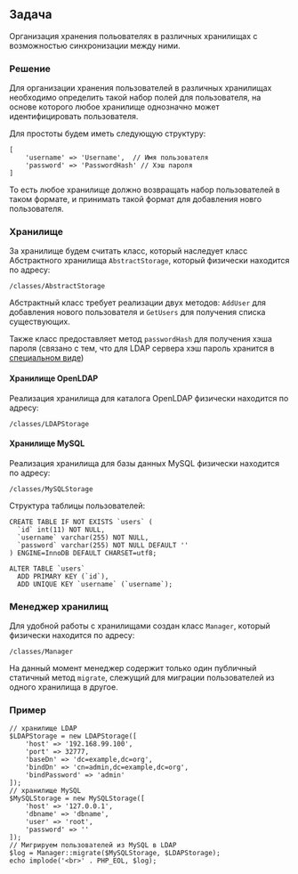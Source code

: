 ## Задача
Организация хранения польователях в различных 
хранилищах с возможностью синхронизации между ними.

### Решение
Для организации хранения пользователей в различных хранилищах
необходимо определить такой набор полей для пользователя,
на основе которого любое хранилище однозначно может идентифицировать
пользователя.

Для простоты будем иметь следующую структуру:
```
[
    'username' => 'Username',  // Имя пользователя
    'password' => 'PasswordHash' // Хэш пароля
]
```

То есть любое хранилище должно возвращать набор пользователей
в таком формате, и принимать такой формат для добавления новго
пользователя.

### Хранилище

За хранилище будем считать класс, который наследует 
класс Абстрактного хранилища `AbstractStorage`, который
физически находится по адресу:
```
/classes/AbstractStorage
```
Абстрактный класс требует реализации двух методов:
`AddUser` для добавления нового пользователя и 
`GetUsers` для получения списка существующих.

Также класс предоставляет метод `passwordHash` для
получения хэша пароля (связано с тем, что для LDAP
сервера хэш пароль хранится в 
[специальном виде](http://blog.michael.kuron-germany.de/2012/07/hashing-and-verifying-ldap-passwords-in-php/))

#### Хранилище OpenLDAP
Реализация хранилища для каталога OpenLDAP физически находится
по адресу:
```
/classes/LDAPStorage
```

#### Хранилище MySQL
Реализация хранилища для базы данных MySQL физически находится
по адресу:
```
/classes/MySQLStorage
```
Структура таблицы пользователей:
```
CREATE TABLE IF NOT EXISTS `users` (
  `id` int(11) NOT NULL,
  `username` varchar(255) NOT NULL,
  `password` varchar(255) NOT NULL DEFAULT ''
) ENGINE=InnoDB DEFAULT CHARSET=utf8;

ALTER TABLE `users`
  ADD PRIMARY KEY (`id`),
  ADD UNIQUE KEY `username` (`username`);
```

### Менеджер хранилищ
Для удобной работы с хранилищами создан класс `Manager`,
который физически находится по адресу:
```
/classes/Manager
```
На данный момент менеджер содержит только один публичный статичный
метод `migrate`, слежущий для миграции пользователей из одного хранилища
в другое.

### Пример
```
// хранилище LDAP
$LDAPStorage = new LDAPStorage([
    'host' => '192.168.99.100',
    'port' => 32777,
    'baseDn' => 'dc=example,dc=org',
    'bindDn' => 'cn=admin,dc=example,dc=org',
    'bindPassword' => 'admin'
]);
// хранилище MySQL
$MySQLStorage = new MySQLStorage([
    'host' => '127.0.0.1',
    'dbname' => 'dbname',
    'user' => 'root',
    'password' => ''
]);
// Мигрируем пользователей из MySQL в LDAP
$log = Manager::migrate($MySQLStorage, $LDAPStorage);
echo implode('<br>' . PHP_EOL, $log);
```